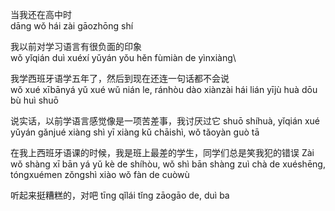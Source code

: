 当我还在高中时\
dāng wǒ hái zài gāozhōng shí

我以前对学习语言有很负面的印象\
wǒ yǐqián duì xuéxí yǔyán yǒu hěn fùmiàn de yìnxiàng\

我学西班牙语学五年了，然后到现在还连一句话都不会说\
wǒ xué xībānyá yǔ xué wǔ nián le, ránhòu dào xiànzài hái lián yījù huà dōu bù huì shuō

说实话，以前学语言感觉像是一项苦差事，我讨厌过它
shuō shíhuà, yǐqián xué yǔyán gǎnjué xiàng shì yī xiàng kǔ chāishì, wǒ tǎoyàn guò tā

在我上西班牙语课的时候，我是班上最差的学生，同学们总是笑我犯的错误
Zài wǒ shàng xī bān yá yǔ kè de shíhòu, wǒ shì bān shàng zuì chà de xuéshēng, tóngxuémen zǒngshì xiào wǒ fàn de cuòwù

听起来挺糟糕的，对吧
tīng qǐlái tǐng zāogāo de, duì ba
